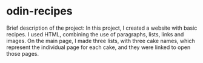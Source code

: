 # odin-recipes
Brief description of the project:
In this project, I created a website with basic recipes. I used HTML, combining the use of paragraphs, lists, links and images. On the main page, I made three lists, with three cake names, which represent the individual page for each cake, and they were linked to open those pages.